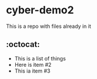 # cyber-demo2

This is a repo with files already in it

## :octocat:


* This is a list of things
* Here is item #2
* This ia item #3
